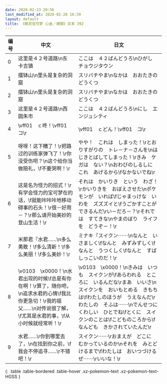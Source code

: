 ```yaml
---
date: 2020-02-23 20:56
last_modified_at: 2020-02-28 16:39
layout: default
title: 《精灵宝可梦 心金／魂银》文本 392
---
```

| 编号 | 中文 | 日文 |
| ---- | ---- | ---- |
| 0 | 这里是４２号道路\n东　卡吉镇 | ここは　４２ばんどうろ\nひがし　チョウジタウン |
| 1 | 擂钵山\n里头是复杂的洞窟 | スリバチやま\nなかは　おおたきの　どうくつ |
| 2 | 擂钵山\n里头是复杂的洞窟 | スリバチやま\nなかは　おおたきの　どうくつ |
| 3 | 这里是４２号道路\n西　圆朱市 | ここは　４２ばんどうろ\nにし　エンジュシティ |
| 4 | \vff01　ｃ咚！\vff01　コ\r | \vff01　ｃどん！\vff01　コ\r |
| 5 | 呀呀！这下糟了！\r把路过的训练家弹飞了！\r你没受伤吧？\n这个给你当做赔礼，\f不要哭啊！\r | やや！　これは　しまった！\rとおりすがりの　トレ－ナ－さんを\nはじきとばしてしまった！\rきみ　ケガは　ない？\nおわびのしるしに　これ　あげるから\fなかないでね\r |
| 6 | 这是名为怪力的招式！\r有学会怪力的宝可梦在的话，\f就能咔咔咔地移动碍事的石头！\r很－好用－？\r那么请开始美妙的登山生活！\r | それは　かいりき　という　わざ！\rかいりきを　おぼえさせた\nポケモンが　いれば\fじゃまっけな　いわを　ズズズイと\fうごかすことが　できるんだ\rい－だろ－？\rそれでは　すてきな\nやまのぼり　ライフを　どうぞ－！\r |
| 7 | 米那君『水君……\n多么勇敢！\f多么清新！\f多么美丽！\f多么美妙！\r | ミナキ『スイクン⋯⋯\nなんと　いさましく\fなんと　みずみずしく\fなんと　うつくしく\fなんと　すばしっこいのだ！\r |
| 8 | \v0103　\x0000！\n水君出现的时候\f总是有你在啊！\r算了，随你吧，\n追求水君的心情\f我比你更急切！\r我的祖父……\n对传说很了解，\f尤其是水君的事，\f从小时候就经常听！\r | \v0103　\x0000！\nきみは　いつも　スイクンが\fあらわれる　ところに　いるんだな\rまあ　いいさ\nスイクンを　おいもとめる　きもちは\fわたしのほうが　うえなんだ\rわたしの　そふは⋯⋯\nでんせつに　くわしい　ひとでね\fとくに　スイクンのことは\fこどものころから\fなんども　きかされていたんだ\r |
| 9 | 水君……\r你到哪里去了，\n在找到你之前，\f我会不停追寻……\r不错吧！\r | スイクン⋯⋯\rおまえが　どこに　むかっているのか\nそれを　みとどけるまで\fわたしは　おいつづけるぜ⋯⋯\rいいな！\r |
{: .table .table-bordered .table-hover .xz-pokemon-text .xz-pokemon-text-HGSS }